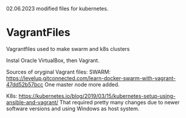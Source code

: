 02.06.2023 modified files for kubernetes.

# VagrantFiles
Vagrantfiles used to make swarm and k8s clusters

Instal Oracle VirtualBox, then Vagrant.

Sources of oryginal Vagrant files:
SWARM:
https://levelup.gitconnected.com/learn-docker-swarm-with-vagrant-47dd52b57bcc
One master node more added.

K8s:
https://kubernetes.io/blog/2019/03/15/kubernetes-setup-using-ansible-and-vagrant/
That required pretty many changes due to newer software versions and using Windows as host system.
